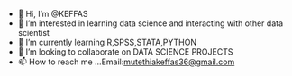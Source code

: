 - 👋 Hi, I’m @KEFFAS
- 👀 I’m interested in learning data science and interacting with other data scientist
- 🌱 I’m currently learning R,SPSS,STATA,PYTHON
- 💞️ I’m looking to collaborate on DATA SCIENCE PROJECTS
- 📫 How to reach me ...Email:mutethiakeffas36@gmail.com

<!---
KEFFAS/KEFFAS is a ✨ special ✨ repository because its `README.md` (this file) appears on your GitHub profile.
You can click the Preview link to take a look at your changes.
--->
